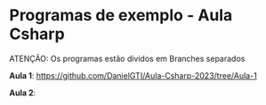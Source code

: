 # Programas de exemplo - Aula Csharp

ATENÇÃO: Os programas estão dividos em Branches separados

**Aula 1**: https://github.com/DanielGTI/Aula-Csharp-2023/tree/Aula-1

**Aula 2**: 

